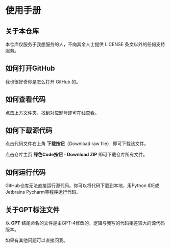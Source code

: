 # 使用手册
## 关于本仓库

本仓库仅服务于我想服务的人，不向其余人士提供 LICENSE 条文以外的任何支持服务。

## 如何打开GitHub

我也很好奇你是怎么打开 GitHub 的。

## 如何查看代码

点击上方文件夹，找到对应题号即可在线查看。

## 如何下载源代码

点击代码文件右上角 **下载按钮**（Download raw file） 即可下载该文件。

点击仓库主页 **绿色Code按钮 - Download ZIP** 即可下载仓库所有文件。

## 如何运行代码

GitHub仓库无法直接运行源代码。你可以将代码下载到本地，用Python IDE或Jetbrains Pycharm等程序运行代码。

## 关于GPT标注文件

以 **GPT** 结尾命名的文件是由GPT-4修改的，逻辑与我写的代码相差较大的源代码版本。

如果有其他问题可以直接问我。
